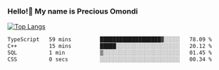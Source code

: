 ### Hello!👋 My name is Precious Omondi 

[![Top Langs](https://github-readme-stats.vercel.app/api/top-langs/?username=Presho99&langs_count=8&theme=dark)](https://github.com/Presho99/github-readme-stats)



<!--START_SECTION:waka-->

```txt
TypeScript   59 mins         ███████████████████▓░░░░░   78.09 %
C++          15 mins         █████░░░░░░░░░░░░░░░░░░░░   20.12 %
SQL          1 min           ▒░░░░░░░░░░░░░░░░░░░░░░░░   01.45 %
CSS          0 secs          ░░░░░░░░░░░░░░░░░░░░░░░░░   00.34 %
```

<!--END_SECTION:waka-->

